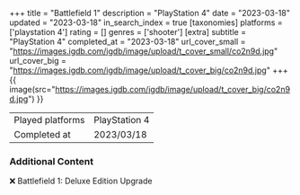 +++
title = "Battlefield 1"
description = "PlayStation 4"
date = "2023-03-18"
updated = "2023-03-18"
in_search_index = true
[taxonomies]
platforms = ['playstation 4']
rating = []
genres = ['shooter']
[extra]
subtitle = "PlayStation 4"
completed_at = "2023-03-18"
url_cover_small = "https://images.igdb.com/igdb/image/upload/t_cover_small/co2n9d.jpg"
url_cover_big = "https://images.igdb.com/igdb/image/upload/t_cover_big/co2n9d.jpg"
+++
{{ image(src="https://images.igdb.com/igdb/image/upload/t_cover_big/co2n9d.jpg") }}

|              |            |
| ------------ | ---------- |
| Played platforms    | PlayStation 4 |
| Completed at | 2023/03/18 |



### Additional Content


❌ Battlefield 1: Deluxe Edition Upgrade
